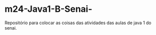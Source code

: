 # m24-Java1-B-Senai-
Repositório para colocar as coisas das atividades das aulas de java 1 do senai.
